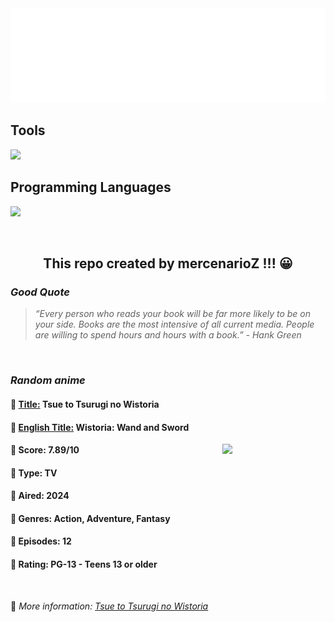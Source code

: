 
<img src="svg/nai.svg" />

<p>
  <h2>Tools</h2>
  <a href="https://skillicons.dev">
    <img src="https://skillicons.dev/icons?i=git,bash,vim,ubuntu,tensorflow,pytorch,docker,raspberrypi" />
  </a>

  <br />

  <h2>Programming Languages</h2>

  <a href="https://skillicons.dev">
    <img src="https://skillicons.dev/icons?i=python,c,cpp" />
  </a>
</p>

<br />

<h2 align="center">This repo created by mercenarioZ !!! 😀</h2>
<h3><i>Good Quote</i></h3>

<blockquote>
<i>
“Every person who reads your book will be far more likely to be on your side. Books are the most intensive of all current media. People are willing to spend hours and hours with a book.” - Hank Green
</i>
</blockquote>

<br />

<h3><i>Random anime</i></h3>

<h4>
  <strong>🥭 <u>Title:</u></strong> Tsue to Tsurugi no Wistoria
</h4>

<h4>🌿 <u>English Title:</u> Wistoria: Wand and Sword</h4>

<img align="right" width="165" src=https://cdn.myanimelist.net/images/anime/1281/144104.jpg />

<h4>🌱 Score: 7.89/10</h4>

<h4>🌲 Type: TV</h4>

<h4>🌴 Aired: 2024</h4>

<h4>🌵 Genres: Action, Adventure, Fantasy</h4>

<h4>🥑 Episodes: 12</h4>

<h4>🍏 Rating: PG-13 - Teens 13 or older</h4>

<br />

🍂 *More information: [Tsue to Tsurugi no Wistoria](https://myanimelist.net/anime/58059/Tsue_to_Tsurugi_no_Wistoria)*
    